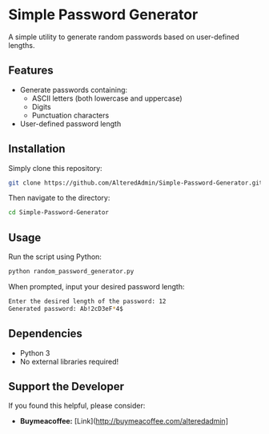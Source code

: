# Simple Password Generator

A simple utility to generate random passwords based on user-defined lengths.

## Features

- Generate passwords containing:
  - ASCII letters (both lowercase and uppercase)
  - Digits
  - Punctuation characters
- User-defined password length

## Installation

Simply clone this repository:

```bash
git clone https://github.com/AlteredAdmin/Simple-Password-Generator.git
```

Then navigate to the directory:

```bash
cd Simple-Password-Generator
```

## Usage

Run the script using Python:

```bash
python random_password_generator.py
```

When prompted, input your desired password length:

```bash
Enter the desired length of the password: 12
Generated password: Ab!2cD3eF*4$
```

## Dependencies

- Python 3
- No external libraries required!

## Support the Developer

If you found this helpful, please consider:

- **Buymeacoffee:** [Link](http://buymeacoffee.com/alteredadmin]
